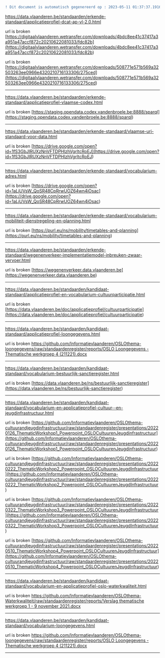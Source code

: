 ```diff
! Dit document is automatisch gegenereerd op : 2023-05-11 01:37:37.191690
```



[https://data.vlaanderen.be/standaarden/erkende-standaard/applicatieprofiel-dcat-ap-vl-2.0.html
](https://data.vlaanderen.be/standaarden/erkende-standaard/applicatieprofiel-dcat-ap-vl-2.0.html
)

url is broken [https://digitaalvlaanderen.wetransfer.com/downloads/4bdc8ee41c37417a3a951a47accf872c20210622081033/fdc82b](<https://digitaalvlaanderen.wetransfer.com/downloads/4bdc8ee41c37417a3a951a47accf872c20210622081033/fdc82b>) 

url is broken [https://digitaalvlaanderen.wetransfer.com/downloads/508771e571b569a32503263ee0966e4320210716133306/275ced](<https://digitaalvlaanderen.wetransfer.com/downloads/508771e571b569a32503263ee0966e4320210716133306/275ced>) 


--------------------------------------------------


[https://data.vlaanderen.be/standaarden/erkende-standaard/applicatieprofiel-vlaamse-codex.html
](https://data.vlaanderen.be/standaarden/erkende-standaard/applicatieprofiel-vlaamse-codex.html
)

url is broken [https://staging.opendata.codex.vandenbroele.be:8888/sparql](<https://staging.opendata.codex.vandenbroele.be:8888/sparql>) 


--------------------------------------------------


[https://data.vlaanderen.be/standaarden/erkende-standaard/vlaamse-uri-standaard-voor-data.html
](https://data.vlaanderen.be/standaarden/erkende-standaard/vlaamse-uri-standaard-voor-data.html
)

url is broken [https://drive.google.com/open?id=1fS3GbJIRUXzNnVFTDPHlzhVgrltcRoEJ](<https://drive.google.com/open?id=1fS3GbJIRUXzNnVFTDPHlzhVgrltcRoEJ>) 


--------------------------------------------------


[https://data.vlaanderen.be/standaarden/erkende-standaard/vocabularium-adres.html
](https://data.vlaanderen.be/standaarden/erkende-standaard/vocabularium-adres.html
)

url is broken [https://drive.google.com/open?id=1aLjUVsW_QoSR48CpRrwUOZ64wn4iOsac](<https://drive.google.com/open?id=1aLjUVsW_QoSR48CpRrwUOZ64wn4iOsac>) 


--------------------------------------------------


[https://data.vlaanderen.be/standaarden/erkende-standaard/vocabularium-mobiliteit-dienstregeling-en-planning.html
](https://data.vlaanderen.be/standaarden/erkende-standaard/vocabularium-mobiliteit-dienstregeling-en-planning.html
)

url is broken [https://purl.eu/ns/mobility/timetables-and-planning](<https://purl.eu/ns/mobility/timetables-and-planning>) 


--------------------------------------------------


[https://data.vlaanderen.be/standaarden/erkende-standaard/wegenenverkeer-implementatiemodel-inbreuken-zwaar-vervoer.html
](https://data.vlaanderen.be/standaarden/erkende-standaard/wegenenverkeer-implementatiemodel-inbreuken-zwaar-vervoer.html
)

url is broken [https://wegenenverkeer.data.vlaanderen.be](<https://wegenenverkeer.data.vlaanderen.be>) 


--------------------------------------------------


[https://data.vlaanderen.be/standaarden/kandidaat-standaard/applicatieprofiel-en-vocabularium-cultuurparticipatie.html
](https://data.vlaanderen.be/standaarden/kandidaat-standaard/applicatieprofiel-en-vocabularium-cultuurparticipatie.html
)

url is broken [https://data.vlaanderen.be/doc/applicatieprofiel/cultuurparticipatie](<https://data.vlaanderen.be/doc/applicatieprofiel/cultuurparticipatie>) 


--------------------------------------------------


[https://data.vlaanderen.be/standaarden/kandidaat-standaard/applicatieprofiel-loongegevens.html
](https://data.vlaanderen.be/standaarden/kandidaat-standaard/applicatieprofiel-loongegevens.html
)

url is broken [https://github.com/Informatievlaanderen/OSLOthema-loongegevens/raw/standaardenregister/reports/OSLO Loongegevens - Thematische werkgroep 4 (211221).docx](<https://github.com/Informatievlaanderen/OSLOthema-loongegevens/raw/standaardenregister/reports/OSLO Loongegevens - Thematische werkgroep 4 (211221).docx>) 


--------------------------------------------------


[https://data.vlaanderen.be/standaarden/kandidaat-standaard/vocabularium-bestuurlijk-sanctieregister.html
](https://data.vlaanderen.be/standaarden/kandidaat-standaard/vocabularium-bestuurlijk-sanctieregister.html
)

url is broken [https://data.vlaanderen.be/ns/bestuurlijk-sanctieregister](<https://data.vlaanderen.be/ns/bestuurlijk-sanctieregister>) 


--------------------------------------------------


[https://data.vlaanderen.be/standaarden/kandidaat-standaard/vocabularium-en-applicatieprofiel-cultuur--en-jeugdinfrastructuur.html
](https://data.vlaanderen.be/standaarden/kandidaat-standaard/vocabularium-en-applicatieprofiel-cultuur--en-jeugdinfrastructuur.html
)

url is broken [https://github.com/Informatievlaanderen/OSLOthema-cultuurandjeugdinfrastructuur/raw/standaardenregister/presentations/20220126_ThematicWorkshop1_Powerpoint_OSLOCultuurenJeugdinfrastructuur](<https://github.com/Informatievlaanderen/OSLOthema-cultuurandjeugdinfrastructuur/raw/standaardenregister/presentations/20220126_ThematicWorkshop1_Powerpoint_OSLOCultuurenJeugdinfrastructuur>) 

url is broken [https://github.com/Informatievlaanderen/OSLOthema-cultuurandjeugdinfrastructuur/raw/standaardenregister/presentations/20220222_ThematicWorkshop2_Powerpoint_OSLOCultuurenJeugdInfrastructuur](<https://github.com/Informatievlaanderen/OSLOthema-cultuurandjeugdinfrastructuur/raw/standaardenregister/presentations/20220222_ThematicWorkshop2_Powerpoint_OSLOCultuurenJeugdInfrastructuur>) 

url is broken [https://github.com/Informatievlaanderen/OSLOthema-cultuurandjeugdinfrastructuur/raw/standaardenregister/presentations/20220322_ThematicWorkshop3_Powerpoint_OSLOCultuurenJeugdInfrastructuur](<https://github.com/Informatievlaanderen/OSLOthema-cultuurandjeugdinfrastructuur/raw/standaardenregister/presentations/20220322_ThematicWorkshop3_Powerpoint_OSLOCultuurenJeugdInfrastructuur>) 

url is broken [https://github.com/Informatievlaanderen/OSLOthema-cultuurandjeugdinfrastructuur/raw/standaardenregister/presentations/20220510_ThematicWorkshop4_Powerpoint_OSLOCultuurenJeugdInfrastructuur](<https://github.com/Informatievlaanderen/OSLOthema-cultuurandjeugdinfrastructuur/raw/standaardenregister/presentations/20220510_ThematicWorkshop4_Powerpoint_OSLOCultuurenJeugdInfrastructuur>) 


--------------------------------------------------


[https://data.vlaanderen.be/standaarden/kandidaat-standaard/vocabularium-en-applicatieprofiel-oslo-waterkwaliteit.html
](https://data.vlaanderen.be/standaarden/kandidaat-standaard/vocabularium-en-applicatieprofiel-oslo-waterkwaliteit.html
)

url is broken [https://github.com/Informatievlaanderen/OSLOthema-Waterkwaliteit/raw/standaardenregister/reports/Verslag thematische werkgroep 1 - 9 november 2021.docx](<https://github.com/Informatievlaanderen/OSLOthema-Waterkwaliteit/raw/standaardenregister/reports/Verslag thematische werkgroep 1 - 9 november 2021.docx>) 


--------------------------------------------------


[https://data.vlaanderen.be/standaarden/kandidaat-standaard/vocabularium-loongegevens.html
](https://data.vlaanderen.be/standaarden/kandidaat-standaard/vocabularium-loongegevens.html
)

url is broken [https://github.com/Informatievlaanderen/OSLOthema-loongegevens/raw/standaardenregister/reports/OSLO Loongegevens - Thematische werkgroep 4 (211221).docx](<https://github.com/Informatievlaanderen/OSLOthema-loongegevens/raw/standaardenregister/reports/OSLO Loongegevens - Thematische werkgroep 4 (211221).docx>) 


--------------------------------------------------